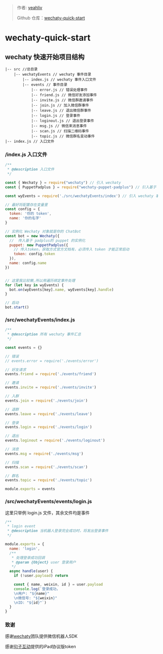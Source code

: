 > 作者: [yeahliv](https://github.com/yeahliv)
>
> Github 仓库：[wechaty-quick-start](https://github.com/yeahliv/wechaty-quick-start)

# wechaty-quick-start

## wechaty 快速开始项目结构

```
|-- src //总目录
	|-- wechatyEvents // wechaty 事件目录
		|-- index.js // wechaty 事件入口文件
		|-- events // 事件目录
			|-- error.js // 错误处理事件
			|-- friend.js // 微信好友添加事件
			|-- invite.js // 微信群邀请事件
			|-- join.js // 加入微信群事件
			|-- leave.js // 退出微信群事件
			|-- login.js // 登录事件
			|-- loginout.js // 退出登录事件
			|-- msg.js // 微信来消息事件
			|-- scan.js // 扫描二维码事件
			|-- topic.js // 微信群名变动事件
|-- index.js // 入口文件
```

### /index.js 入口文件

```javascript
/**
 * @description 入口文件
 */

const { Wechaty } = require("wechaty") // 引入 wechaty
const { PuppetPadplus } = require("wechaty-puppet-padplus") // 引入基于 padplus的 puppet

const wyEvents = require('./src/wechatyEvents/index') // 引入 wechaty 事件

// 最好将配置存在变量里
const config = {
  token: '你的 token',
  name: '你的名字'
}

// 实例化 Wechaty 对象就是你的 ChatBot
const bot = new Wechaty({
  //  传入基于 padplus的 puppet 的实例化
  puppet: new PuppetPadplus({
    // 传入token，获取方式官方文档有，必须传入 token 才能正常启动
    token: config.token
  }),
  name: config.name
})


// 这里我比较懒,所以用遍历绑定事件处理
for (let key in wyEvents) {
  bot.on(wyEvents[key].name, wyEvents[key].handle)
}

// 启动
bot.start()
```

### /src/wechatyEvents/index.js

```javascript
/**
 * @description 所有 wechaty 事件汇总
 */

const events = {}

// 错误
// events.error = require('./events/error')

// 好友请求
events.friend = require('./events/friend')

// 邀请
events.invite = require('./events/invite')

// 入群
events.join = require('./events/join')

// 退群
events.leave = require('./events/leave')

// 登录
events.login = require('./events/login')

// 退出
events.loginout = require('./events/loginout')

// 消息
events.msg = require('./events/msg')

// 扫描
events.scan = require('./events/scan')

// 群名
events.topic = require('./events/topic')

module.exports = events
```

### /src/wechatyEvents/events/login.js

这里只举例 login.js 文件，其余文件均是事件

```javascript
/**
 * login event
 * @description 当机器人登录完全成功时，将发出登录事件
 */

module.exports = {
  name: 'login',
  /**
   * 处理登录成功回调
   * @param {Object} user 登录用户
   */
  async handle(user) {
    if (!user.payload) return

    const { name, weixin, id } = user.payload
    console.log(`登录成功，
    \n用户: "${name}"
    \n微信号: "${weixin}"
    \nID: "${id}"`)
  }
}
```

### 致谢

感谢[wechaty](https://github.com/wechaty/wechaty)团队提供微信机器人SDK  

感谢[句子互动](https://www.juzibot.com/)提供的iPad协议版token